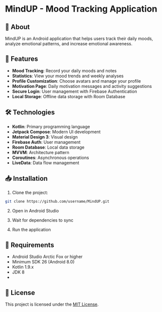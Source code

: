 # MindUP - Mood Tracking Application

## 📱 About
MindUP is an Android application that helps users track their daily moods, analyze emotional patterns, and increase emotional awareness.

## 🌟 Features
- **Mood Tracking**: Record your daily moods and notes
- **Statistics**: View your mood trends and weekly analyses
- **Profile Customization**: Choose avatars and manage your profile
- **Motivation Page**: Daily motivation messages and activity suggestions
- **Secure Login**: User management with Firebase Authentication
- **Local Storage**: Offline data storage with Room Database

## 🛠️ Technologies
- **Kotlin**: Primary programming language
- **Jetpack Compose**: Modern UI development
- **Material Design 3**: Visual design
- **Firebase Auth**: User management
- **Room Database**: Local data storage
- **MVVM**: Architecture pattern
- **Coroutines**: Asynchronous operations
- **LiveData**: Data flow management

## 📥 Installation
1. Clone the project:
```bash
git clone https://github.com/username/MindUP.git
```
2. Open in Android Studio

3. Wait for dependencies to sync

4. Run the application

## 🔑 Requirements
- Android Studio Arctic Fox or higher
- Minimum SDK 26 (Android 8.0)
- Kotlin 1.9.x
- JDK 8
- 
## 📄 License
This project is licensed under the [MIT License](LICENSE).

